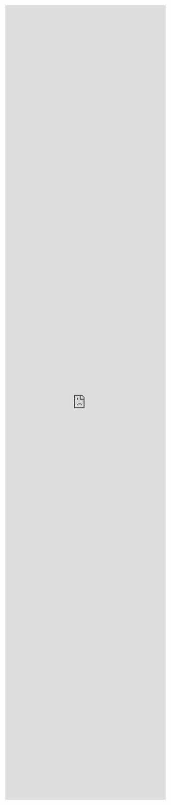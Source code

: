 <iframe width="100%" height="2500" frameborder="0"
  src="https://observablehq.com/embed/e80ae2ee1de5552c@289?cell=*&api_key=d49255eda720d14a5d9635e1517a81d6dd416dbf"></iframe>